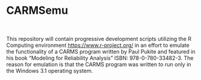 CARMSemu
========

 

This repository will contain progressive development scripts utilizing the R
Computing environment https://www.r-project.org/ in an effort to emulate the
functionality of a CARMS program written by Paul Pukite and featured in his book
“Modeling for Reliability Analysis” ISBN: 978-0-780-33482-3. The reason for
emulation is that the CARMS program was written to run only in the Windows 3.1
operating system.

 
